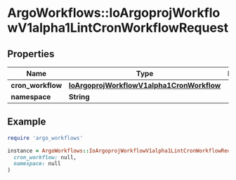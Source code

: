 # ArgoWorkflows::IoArgoprojWorkflowV1alpha1LintCronWorkflowRequest

## Properties

| Name | Type | Description | Notes |
| ---- | ---- | ----------- | ----- |
| **cron_workflow** | [**IoArgoprojWorkflowV1alpha1CronWorkflow**](IoArgoprojWorkflowV1alpha1CronWorkflow.md) |  | [optional] |
| **namespace** | **String** |  | [optional] |

## Example

```ruby
require 'argo_workflows'

instance = ArgoWorkflows::IoArgoprojWorkflowV1alpha1LintCronWorkflowRequest.new(
  cron_workflow: null,
  namespace: null
)
```

